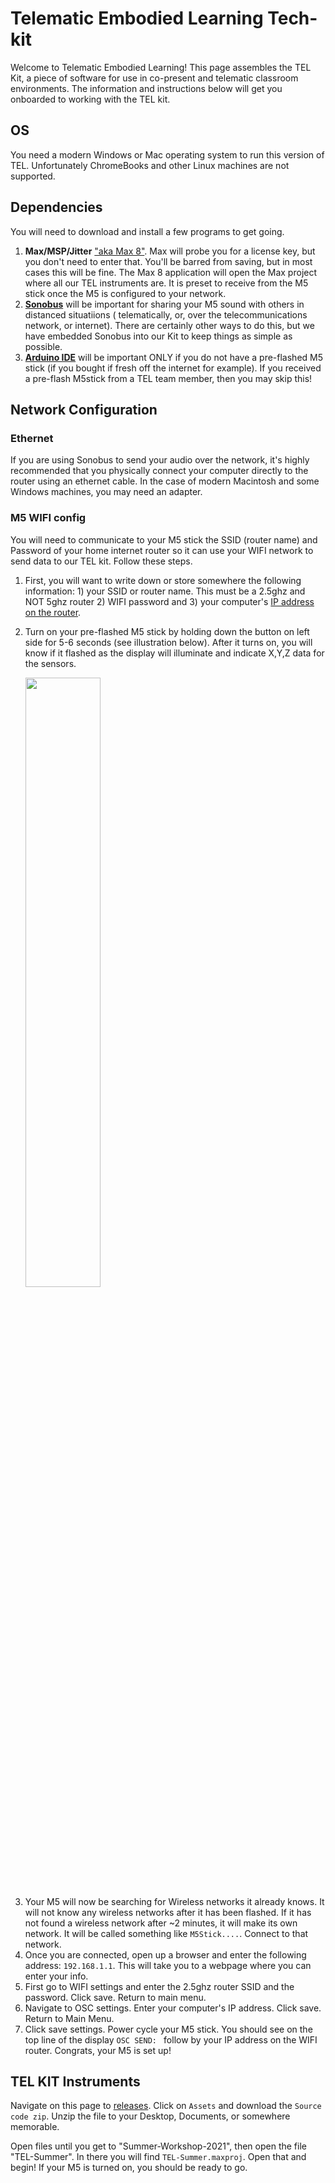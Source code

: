 # Telematic Embodied Learning Tech-kit
Welcome to Telematic Embodied Learning! This page assembles the TEL Kit, a piece of software for use in co-present and telematic classroom environments. The information and instructions below will get you onboarded to working with the TEL kit. 


<h2>OS</h2> 
You need a modern Windows or Mac operating system to run this version of TEL. Unfortunately ChromeBooks and other Linux machines are not supported.

<h2>Dependencies</h2>
You will need to download and install a few programs to get going.

1. <b>Max/MSP/Jitter</b> <a href = "http://www.cycling74.com/downloads"> "aka Max 8"</a>. Max will probe you for a license key, but you don't need to enter that. You'll be barred from saving, but in most cases this will be fine. The Max 8 application will open the Max project where all our TEL instruments are. It is preset to receive from the M5 stick once the M5 is configured to your network.   
2. <b><a href = "https://www.sonobus.net/">Sonobus</a></b> will be important for sharing your M5 sound with others in distanced situatiions ( telematically, or, over the telecommunications network, or internet). There are certainly other ways to do this, but we have embedded Sonobus into our Kit to keep things as simple as possible.
3. <b><a href = "https://www.arduino.cc/en/donate/">Arduino IDE</a></b> will be important ONLY if you do not have a pre-flashed M5 stick (if you bought if fresh off the internet for example). If you received a pre-flash M5stick from a TEL team member, then you may skip this!

  <h2>Network Configuration</h2>
  <h3>Ethernet</h3>
  <p>If you are using Sonobus to send your audio over the network, it's highly recommended that you physically connect your computer directly to the router using an ethernet cable. In the case of modern Macintosh and some Windows machines, you may need an adapter.</p>
  <h3>M5 WIFI config</h3>
  <p>You will need to communicate to your M5 stick the SSID (router name) and Password of your home internet router so it can use your WIFI network to send data to our TEL kit. Follow these steps.</p>
<ol>
<li>First, you will want to write down or store somewhere the following information: 1) your SSID or router name. This must be a 2.5ghz and NOT 5ghz router 2) WIFI password and 3) your computer's <a href = "https://www.hellotech.com/guide/for/how-do-i-find-my-router-ip-address">IP address on the router</a>.</li>
<li><p>Turn on your pre-flashed M5 stick by holding down the button on left side for 5-6 seconds (see illustration below). After it turns on, you will know if it flashed as the display will illuminate and indicate X,Y,Z data for the sensors.</p>
<img src = "http://m5edu.com/wp-content/uploads/2019/04/LPD190009-M5Core-M5Stick-C_002.png" style = "width:50%;height:50%">
</li>
<li>Your M5 will now be searching for Wireless networks it already knows. It will not know any wireless networks after it has been flashed. If it has not found a wireless network after ~2 minutes, it will make its own network. It will be called something like <code>M5Stick....</code>. Connect to that network. 
</li>
<li>Once you are connected, open up a browser and enter the following address: <code>192.168.1.1</code>. This will take you to a webpage where you can enter your info.</li> 
 <li>First go to WIFI settings and enter the 2.5ghz router SSID and the password. Click save. Return to main menu.</li>
  <li>Navigate to OSC settings. Enter your computer's IP address. Click save. Return to Main Menu.</li>
<li>Click save settings. Power cycle your M5 stick. You should see on the top line of the display <code>OSC SEND: </code> follow by your IP address on the WIFI router. Congrats, your M5 is set up!</li>
</ol>

  <h2>TEL KIT Instruments</h2> 
  <p>Navigate on this page to <a href ="https://github.com/Synthesis-ASU-TML/tel/releases">releases</a>. Click on <code>Assets</code> and download the <code>Source code zip</code>. Unzip the file to your Desktop, Documents, or somewhere memorable.</p> 
  
  </p>Open files until you get to "Summer-Workshop-2021", then open the file "TEL-Summer". In there you will find <code>TEL-Summer.maxproj</code>. Open that and begin! If your M5 is turned on, you should be ready to go.</p>





